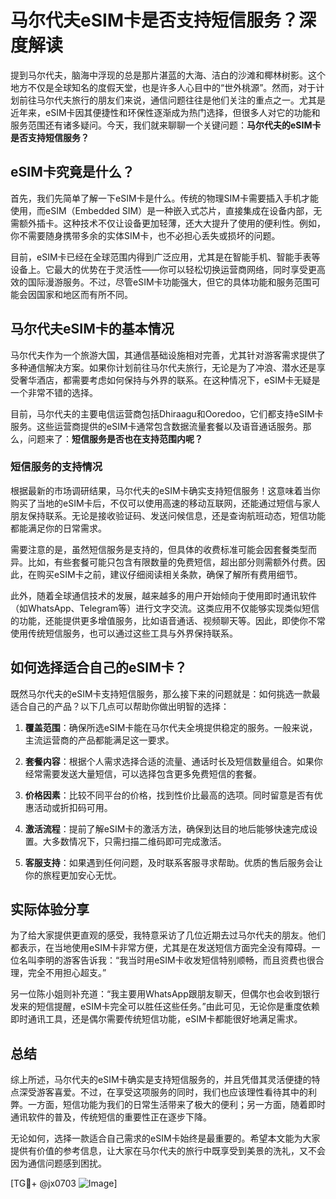 # 马尔代夫eSIM卡是否支持短信服务？深度解读

提到马尔代夫，脑海中浮现的总是那片湛蓝的大海、洁白的沙滩和椰林树影。这个地方不仅是全球知名的度假天堂，也是许多人心目中的“世外桃源”。然而，对于计划前往马尔代夫旅行的朋友们来说，通信问题往往是他们关注的重点之一。尤其是近年来，eSIM卡因其便捷性和环保性逐渐成为热门选择，但很多人对它的功能和服务范围还有诸多疑问。今天，我们就来聊聊一个关键问题：**马尔代夫的eSIM卡是否支持短信服务？**

## eSIM卡究竟是什么？

首先，我们先简单了解一下eSIM卡是什么。传统的物理SIM卡需要插入手机才能使用，而eSIM（Embedded SIM）是一种嵌入式芯片，直接集成在设备内部，无需额外插卡。这种技术不仅让设备更加轻薄，还大大提升了使用的便利性。例如，你不需要随身携带多余的实体SIM卡，也不必担心丢失或损坏的问题。

目前，eSIM卡已经在全球范围内得到广泛应用，尤其是在智能手机、智能手表等设备上。它最大的优势在于灵活性——你可以轻松切换运营商网络，同时享受更高效的国际漫游服务。不过，尽管eSIM卡功能强大，但它的具体功能和服务范围可能会因国家和地区而有所不同。

## 马尔代夫eSIM卡的基本情况

马尔代夫作为一个旅游大国，其通信基础设施相对完善，尤其针对游客需求提供了多种通信解决方案。如果你计划前往马尔代夫旅行，无论是为了冲浪、潜水还是享受奢华酒店，都需要考虑如何保持与外界的联系。在这种情况下，eSIM卡无疑是一个非常不错的选择。

目前，马尔代夫的主要电信运营商包括Dhiraagu和Ooredoo，它们都支持eSIM卡服务。这些运营商提供的eSIM卡通常包含数据流量套餐以及语音通话服务。那么，问题来了：**短信服务是否也在支持范围内呢？**

### 短信服务的支持情况

根据最新的市场调研结果，马尔代夫的eSIM卡确实支持短信服务！这意味着当你购买了当地的eSIM卡后，不仅可以使用高速的移动互联网，还能通过短信与家人朋友保持联系。无论是接收验证码、发送问候信息，还是查询航班动态，短信功能都能满足你的日常需求。

需要注意的是，虽然短信服务是支持的，但具体的收费标准可能会因套餐类型而异。比如，有些套餐可能只包含有限数量的免费短信，超出部分则需额外付费。因此，在购买eSIM卡之前，建议仔细阅读相关条款，确保了解所有费用细节。

此外，随着全球通信技术的发展，越来越多的用户开始倾向于使用即时通讯软件（如WhatsApp、Telegram等）进行文字交流。这类应用不仅能够实现类似短信的功能，还能提供更多增值服务，比如语音通话、视频聊天等。因此，即使你不常使用传统短信服务，也可以通过这些工具与外界保持联系。

## 如何选择适合自己的eSIM卡？

既然马尔代夫的eSIM卡支持短信服务，那么接下来的问题就是：如何挑选一款最适合自己的产品？以下几点可以帮助你做出明智的选择：

1. **覆盖范围**：确保所选eSIM卡能在马尔代夫全境提供稳定的服务。一般来说，主流运营商的产品都能满足这一要求。
   
2. **套餐内容**：根据个人需求选择合适的流量、通话时长及短信数量组合。如果你经常需要发送大量短信，可以选择包含更多免费短信的套餐。

3. **价格因素**：比较不同平台的价格，找到性价比最高的选项。同时留意是否有优惠活动或折扣码可用。

4. **激活流程**：提前了解eSIM卡的激活方法，确保到达目的地后能够快速完成设置。大多数情况下，只需扫描二维码即可完成激活。

5. **客服支持**：如果遇到任何问题，及时联系客服寻求帮助。优质的售后服务会让你的旅程更加安心无忧。

## 实际体验分享

为了给大家提供更直观的感受，我特意采访了几位近期去过马尔代夫的朋友。他们都表示，在当地使用eSIM卡非常方便，尤其是在发送短信方面完全没有障碍。一位名叫李明的游客告诉我：“我当时用eSIM卡收发短信特别顺畅，而且资费也很合理，完全不用担心超支。”

另一位陈小姐则补充道：“我主要用WhatsApp跟朋友聊天，但偶尔也会收到银行发来的短信提醒，eSIM卡完全可以胜任这些任务。”由此可见，无论你是重度依赖即时通讯工具，还是偶尔需要传统短信功能，eSIM卡都能很好地满足需求。

## 总结

综上所述，马尔代夫的eSIM卡确实是支持短信服务的，并且凭借其灵活便捷的特点深受游客喜爱。不过，在享受这项服务的同时，我们也应该理性看待其中的利弊。一方面，短信功能为我们的日常生活带来了极大的便利；另一方面，随着即时通讯软件的普及，传统短信的重要性正在逐步下降。

无论如何，选择一款适合自己需求的eSIM卡始终是最重要的。希望本文能为大家提供有价值的参考信息，让大家在马尔代夫的旅行中既享受到美景的洗礼，又不会因为通信问题感到困扰。

[TG💪+ @jx0703 ![Image](https://github.com/user-attachments/assets/dbca1d08-cadb-493c-b0ec-ad6f7a83f270)]